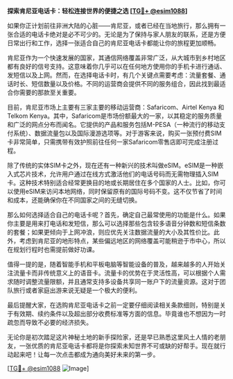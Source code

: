 **探索肯尼亚电话卡：轻松连接世界的便捷之选 [[TG💪+ @esim1088](https://t.me/s/esim1088)]**

如果你正计划前往非洲大陆的心脏——肯尼亚，或者已经在当地旅行，那么拥有一张合适的电话卡绝对是必不可少的。无论是为了保持与家人朋友的联系，还是方便日常出行和工作，选择一张适合自己的肯尼亚电话卡都能让你的旅程更加顺畅。

肯尼亚作为一个快速发展的国家，其通信网络覆盖非常广泛，从大城市到乡村地区都有良好的信号支持。这意味着你几乎可以在任何地方使用你的手机卡进行通话、发短信以及上网。然而，在选择电话卡时，有几个关键点需要考虑：流量套餐、通话时长、短信数量以及价格。不同的运营商会提供不同的服务组合，因此找到最适合你需要的那款至关重要。

目前，肯尼亚市场上主要有三家主要的移动运营商：Safaricom、Airtel Kenya 和 Telkom Kenya。其中，Safaricom是市场份额最大的一家，以其稳定的服务质量和广泛的网点分布而闻名。它提供的产品和服务包括M-PESA（一种流行的移动支付系统）、数据流量包以及国际漫游选项等。对于游客来说，购买一张预付费SIM卡非常简单，只需携带有效护照前往任何一家Safaricom零售店即可完成注册过程。

除了传统的实体SIM卡之外，现在还有一种新兴的技术叫做eSIM。eSIM是一种嵌入式芯片技术，允许用户通过在线方式激活他们的电话号码而无需物理插入SIM卡。这种技术特别适合经常更换目的地或长期居住在多个国家的人士。比如，你可以使用eSIM来访问本地网络，同时保留原有的国际号码不变。这不仅节省了时间和成本，还能确保你在不同国家之间的无缝切换。

那么如何选择适合自己的电话卡呢？首先，确定自己最常使用的功能是什么。如果你主要是用来打电话和发短信，那么可以选择那些包含较多语音分钟数和短信条数的套餐；如果更倾向于上网冲浪，则应优先关注数据流量的大小及其性价比。此外，考虑到肯尼亚的地形特点，某些偏远地区的网络覆盖可能稍逊于市中心，所以在规划行程时也需提前做好功课。

值得一提的是，随着智能手机和平板电脑等智能设备的普及，越来越多的人开始关注流量卡而非传统意义上的语音卡。流量卡的优势在于灵活性高，可以根据个人需求随时调整流量限额，并且通常支持多设备共享同一账户下的流量资源。这对于团队旅行或者家庭出游来说无疑是一个极大的便利。

最后提醒大家，在选购肯尼亚电话卡之前一定要仔细阅读相关条款细则，特别是关于有效期、续约条件以及超出部分收费标准等方面的信息。毕竟谁也不想因为一时疏忽而导致不必要的经济损失。

无论你是初次踏足这片神秘土地的新手探险家，还是早已熟悉这里风土人情的老朋友，一张优质的肯尼亚电话卡都将是你探索未知世界不可或缺的好帮手。现在就行动起来吧！让每一次点击都成为通向美好未来的第一步。

[[TG💪+ @esim1088](https://t.me/s/esim1088) ![Image](https://i.postimg.cc/4NQfJmqS/Snipaste-2025-05-13-00-14-12.png)]